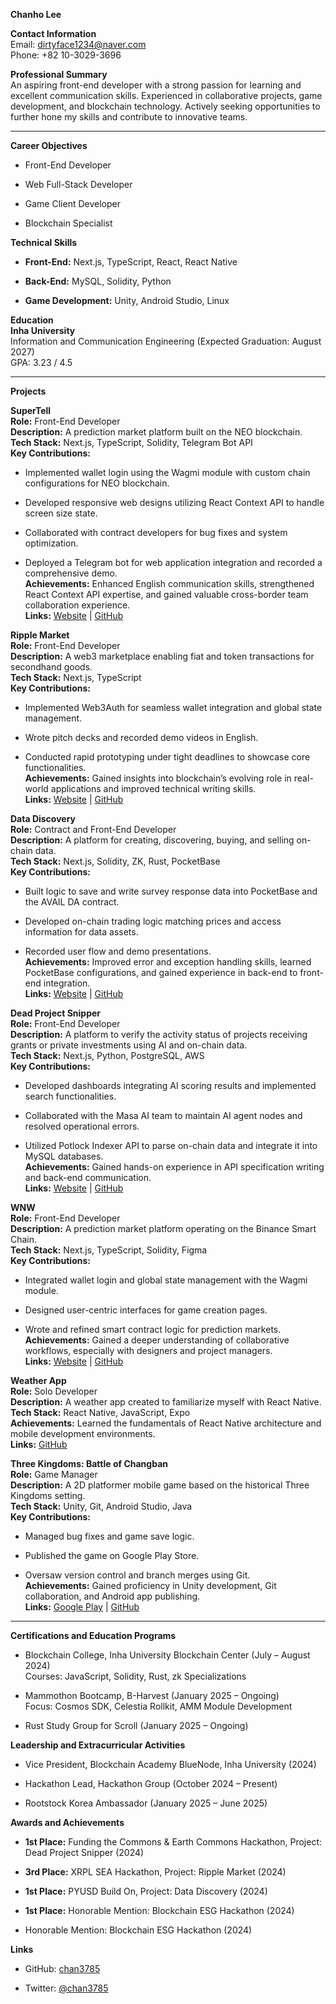 **Chanho Lee**

**Contact Information**  
Email: dirtyface1234@naver.com  
Phone: +82 10-3029-3696

**Professional Summary**  
An aspiring front-end developer with a strong passion for learning and excellent communication skills. Experienced in collaborative projects, game development, and blockchain technology. Actively seeking opportunities to further hone my skills and contribute to innovative teams.

---

**Career Objectives**

- Front-End Developer
    
- Web Full-Stack Developer
    
- Game Client Developer
    
- Blockchain Specialist
    

**Technical Skills**

- **Front-End:** Next.js, TypeScript, React, React Native
    
- **Back-End:** MySQL, Solidity, Python
    
- **Game Development:** Unity, Android Studio, Linux
    

**Education**  
**Inha University**  
Information and Communication Engineering (Expected Graduation: August 2027)  
GPA: 3.23 / 4.5

---

**Projects**

**SuperTell**  
**Role:** Front-End Developer  
**Description:** A prediction market platform built on the NEO blockchain.  
**Tech Stack:** Next.js, TypeScript, Solidity, Telegram Bot API  
**Key Contributions:**

- Implemented wallet login using the Wagmi module with custom chain configurations for NEO blockchain.
    
- Developed responsive web designs utilizing React Context API to handle screen size state.
    
- Collaborated with contract developers for bug fixes and system optimization.
    
- Deployed a Telegram bot for web application integration and recorded a comprehensive demo.  
    **Achievements:** Enhanced English communication skills, strengthened React Context API expertise, and gained valuable cross-border team collaboration experience.  
    **Links:** [Website](https://supertell.vercel.app) | [GitHub](https://github.com/chan3785/supertell.git)
    

**Ripple Market**  
**Role:** Front-End Developer  
**Description:** A web3 marketplace enabling fiat and token transactions for secondhand goods.  
**Tech Stack:** Next.js, TypeScript  
**Key Contributions:**

- Implemented Web3Auth for seamless wallet integration and global state management.
    
- Wrote pitch decks and recorded demo videos in English.
    
- Conducted rapid prototyping under tight deadlines to showcase core functionalities.  
    **Achievements:** Gained insights into blockchain’s evolving role in real-world applications and improved technical writing skills.  
    **Links:** [Website](https://ripplemarket-chan3785s-projects.vercel.app) | [GitHub](https://github.com/chan3785/ripplemarket.git)
    

**Data Discovery**  
**Role:** Contract and Front-End Developer  
**Description:** A platform for creating, discovering, buying, and selling on-chain data.  
**Tech Stack:** Next.js, Solidity, ZK, Rust, PocketBase  
**Key Contributions:**

- Built logic to save and write survey response data into PocketBase and the AVAIL DA contract.
    
- Developed on-chain trading logic matching prices and access information for data assets.
    
- Recorded user flow and demo presentations.  
    **Achievements:** Improved error and exception handling skills, learned PocketBase configurations, and gained experience in back-end to front-end integration.  
    **Links:** [Website](https://datadiscovery.online) | [GitHub](https://github.com/hackathemy/datadiscovery.git)
    

**Dead Project Snipper**  
**Role:** Front-End Developer  
**Description:** A platform to verify the activity status of projects receiving grants or private investments using AI and on-chain data.  
**Tech Stack:** Next.js, Python, PostgreSQL, AWS  
**Key Contributions:**

- Developed dashboards integrating AI scoring results and implemented search functionalities.
    
- Collaborated with the Masa AI team to maintain AI agent nodes and resolved operational errors.
    
- Utilized Potlock Indexer API to parse on-chain data and integrate it into MySQL databases.  
    **Achievements:** Gained hands-on experience in API specification writing and back-end communication.  
    **Links:** [Website](https://deadprojectsnipper.vercel.app) | [GitHub](https://github.com/chan3785/deadprojectsnipper.git)
    

**WNW**  
**Role:** Front-End Developer  
**Description:** A prediction market platform operating on the Binance Smart Chain.  
**Tech Stack:** Next.js, TypeScript, Solidity, Figma  
**Key Contributions:**

- Integrated wallet login and global state management with the Wagmi module.
    
- Designed user-centric interfaces for game creation pages.
    
- Wrote and refined smart contract logic for prediction markets.  
    **Achievements:** Gained a deeper understanding of collaborative workflows, especially with designers and project managers.  
    **Links:** [Website](https://bnb-wnw.online) | [GitHub](https://github.com/chan3785/wnw.git)
    

**Weather App**  
**Role:** Solo Developer  
**Description:** A weather app created to familiarize myself with React Native.  
**Tech Stack:** React Native, JavaScript, Expo  
**Achievements:** Learned the fundamentals of React Native architecture and mobile development environments.  
**Links:** [GitHub](https://github.com/chan3785/RNWeather.git)

**Three Kingdoms: Battle of Changban**  
**Role:** Game Manager  
**Description:** A 2D platformer mobile game based on the historical Three Kingdoms setting.  
**Tech Stack:** Unity, Git, Android Studio, Java  
**Key Contributions:**

- Managed bug fixes and game save logic.
    
- Published the game on Google Play Store.
    
- Oversaw version control and branch merges using Git.  
    **Achievements:** Gained proficiency in Unity development, Git collaboration, and Android app publishing.  
    **Links:** [Google Play](https://play.google.com/store/apps/details?id=com.IGDCTeam6.JangPanPa) | [GitHub](https://github.com/chan3785/JangpanpaUnite.git)
    

---

**Certifications and Education Programs**

- Blockchain College, Inha University Blockchain Center (July – August 2024)  
    Courses: JavaScript, Solidity, Rust, zk Specializations
    
- Mammothon Bootcamp, B-Harvest (January 2025 – Ongoing)  
    Focus: Cosmos SDK, Celestia Rollkit, AMM Module Development
    
- Rust Study Group for Scroll (January 2025 – Ongoing)
    

**Leadership and Extracurricular Activities**

- Vice President, Blockchain Academy BlueNode, Inha University (2024)
    
- Hackathon Lead, Hackathon Group (October 2024 – Present)
    
- Rootstock Korea Ambassador (January 2025 – June 2025)
    

**Awards and Achievements**

- **1st Place:** Funding the Commons & Earth Commons Hackathon, Project: Dead Project Snipper (2024)
    
- **3rd Place:** XRPL SEA Hackathon, Project: Ripple Market (2024)
    
- **1st Place:** PYUSD Build On, Project: Data Discovery (2024)
	
- **1st Place:** Honorable Mention: Blockchain ESG Hackathon (2024)
	
- Honorable Mention: Blockchain ESG Hackathon (2024)
    

**Links**

- GitHub: [chan3785](https://github.com/chan3785)
    
- Twitter: [@chan3785](https://x.com/chan3785)